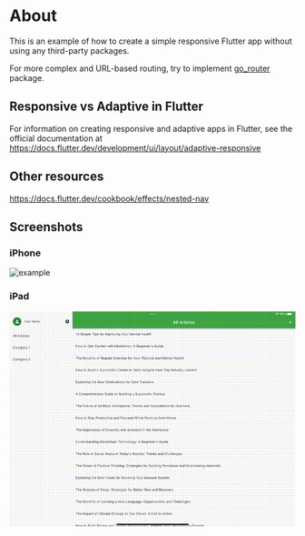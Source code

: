 # About

This is an example of how to create a simple responsive Flutter app without
using any third-party packages.

For more complex and URL-based routing, try to implement
[go_router](https://pub.dev/packages/go_router) package.

## Responsive vs Adaptive in Flutter

For information on creating responsive and adaptive apps in Flutter, see the
official documentation at
https://docs.flutter.dev/development/ui/layout/adaptive-responsive

## Other resources

https://docs.flutter.dev/cookbook/effects/nested-nav

## Screenshots

### iPhone

<img src="https://raw.githubusercontent.com/good-projects/responsive_flutter_example/main/doc/iphone.gif" alt="example" width="425">

### iPad

<img src="https://raw.githubusercontent.com/good-projects/responsive_flutter_example/main/doc/ipad.gif" alt="example" width="800">
